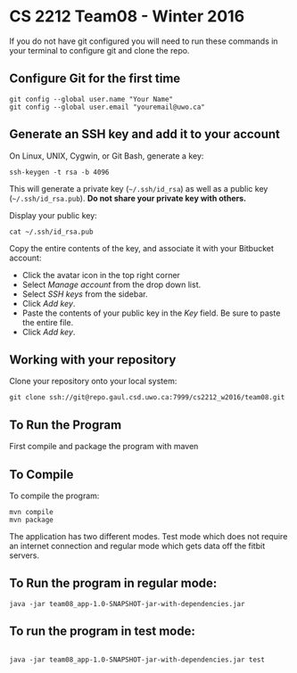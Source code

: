 # CS 2212 Team08 - Winter 2016

If you do not have git configured you will need to run these commands in your terminal to configure git and clone the repo.

## Configure Git for the first time

```
git config --global user.name "Your Name"
git config --global user.email "youremail@uwo.ca"
```

## Generate an SSH key and add it to your account

On Linux, UNIX, Cygwin, or Git Bash, generate a key:

```
ssh-keygen -t rsa -b 4096
```

This will generate a private key (`~/.ssh/id_rsa`) as well as a public key (`~/.ssh/id_rsa.pub`).
**Do not share your private key with others.**

Display your public key:

```
cat ~/.ssh/id_rsa.pub
```

Copy the entire contents of the key, and associate it with your Bitbucket account:

* Click the avatar icon in the top right corner
* Select *Manage account* from the drop down list.
* Select *SSH keys* from the sidebar.
* Click *Add key*.
* Paste the contents of your public key in the *Key* field.  Be sure to paste the entire file.
* Click *Add key*.

## Working with your repository

Clone your repository onto your local system:

```
git clone ssh://git@repo.gaul.csd.uwo.ca:7999/cs2212_w2016/team08.git
```

## To Run the Program
First compile and package the program with maven
## To Compile
To compile the program:

```
mvn compile
mvn package
```
The application has two different modes. Test mode which does not require an internet connection and regular mode which gets data off the fitbit servers.

## To Run the program in regular mode:
```
java -jar team08_app-1.0-SNAPSHOT-jar-with-dependencies.jar
```

## To run the program in test mode:
```

java -jar team08_app-1.0-SNAPSHOT-jar-with-dependencies.jar test

```
